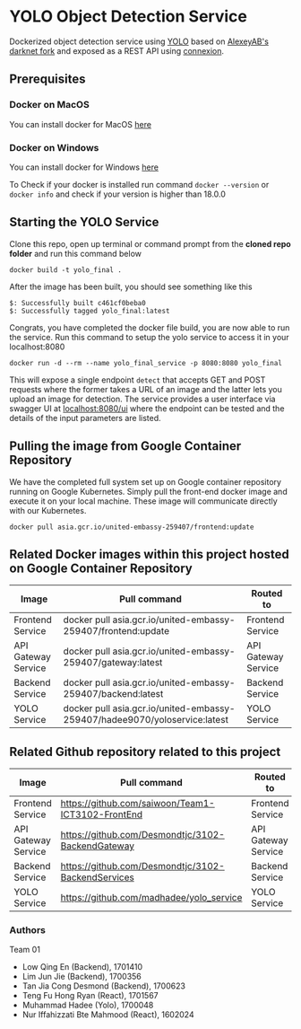 # YOLO Object Detection Service

Dockerized object detection service using [YOLO](https://pjreddie.com/darknet/yolo/) based on [AlexeyAB's darknet fork](https://github.com/AlexeyAB/darknet) and
exposed as a REST API using [connexion](https://github.com/zalando/connexion). 

## Prerequisites

### Docker on MacOS

You can install docker for MacOS [here](https://docs.docker.com/docker-for-mac/install/)


### Docker on Windows

You can install docker for Windows [here](https://docs.docker.com/docker-for-windows/install/)

To Check if your docker is installed run command `docker --version` or `docker info` and check if your version is higher than 18.0.0


## Starting the YOLO Service

Clone this repo, open up terminal or command prompt from the **cloned repo folder** and run this command below

```
docker build -t yolo_final .
```

After the image has been built, you should see something like this 

```
$: Successfully built c461cf0beba0
$: Successfully tagged yolo_final:latest
```

Congrats, you have completed the docker file build, you are now able to run the service. Run this command to setup the yolo service to access it in your localhost:8080

```
docker run -d --rm --name yolo_final_service -p 8080:8080 yolo_final
```

This will expose a single endpoint `detect` that accepts GET and POST requests where the former takes a URL of an image and the latter lets you upload an image for detection.
The service provides a user interface via swagger UI at [localhost:8080/ui](http://localhost:8080/ui) where the endpoint can be tested and the details of the input parameters are listed.


Pulling the image from Google Container Repository
---
We have the completed full system set up on Google container repository running on Google Kubernetes.
Simply pull the front-end docker image and execute it on your local machine.
These image will communicate directly with our Kubernetes.
```
docker pull asia.gcr.io/united-embassy-259407/frontend:update
```

Related Docker images within this project hosted on Google Container Repository
---
| Image                    | Pull command                                                                 | Routed to           |
| ------------------------ | ---------------------------------------------------------------------------- | ------------------- |
| Frontend Service         | docker pull asia.gcr.io/united-embassy-259407/frontend:update                | Frontend Service    |
| API Gateway Service      | docker pull asia.gcr.io/united-embassy-259407/gateway:latest                 | API Gateway Service |
| Backend Service          | docker pull asia.gcr.io/united-embassy-259407/backend:latest                 | Backend Service     |
| YOLO Service             | docker pull asia.gcr.io/united-embassy-259407/hadee9070/yoloservice:latest   | YOLO Service        |

Related Github repository related to this project
---
| Image               | Pull command                                        | Routed to           |
| ------------------- | --------------------------------------------------- | ------------------- |
| Frontend Service    | https://github.com/saiwoon/Team1-ICT3102-FrontEnd   | Frontend Service    |
| API Gateway Service | https://github.com/Desmondtjc/3102-BackendGateway   | API Gateway Service |
| Backend Service     | https://github.com/Desmondtjc/3102-BackendServices  | Backend Service     |
| YOLO Service        | https://github.com/madhadee/yolo_service            | YOLO Service        |

### Authors
Team 01
- Low Qing En (Backend), 1701410 
- Lim Jun Jie (Backend), 1700356 
- Tan Jia Cong Desmond (Backend), 1700623 
- Teng Fu Hong Ryan (React), 1701567
- Muhammad Hadee (Yolo), 1700048
- Nur Iffahizzati Bte Mahmood (React), 1602024

